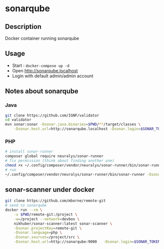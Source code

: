 # sonarqube

## Description

Docker container running sonarqube

## Usage

* Start : `docker-compose up -d`
* Open http://sonarqube.localhost
* Login with default admin/admin account

## Notes about sonarqube

### Java

```bash
git clone https://github.com/IGNF/validator
cd validator
mvn sonar:sonar -Dsonar.java.binaries=$PWD/**/target/classes \
    -Dsonar.host.url=http://sonarqube.localhost -Dsonar.login=$SONAR_TOKEN
```

### PHP

```bash
# install sonar-runner
composer global require neuralys/sonar-runner
# fix permission (think about finding another one)
chmod +x ~/.config/composer/vendor/neuralys/sonar-runner/bin/sonar-runner
# run
~/.config/composer/vendor/neuralys/sonar-runner/bin/sonar-runner -Dsonar.projectKey=remote-git -Dsonar.language=php -Dsonar.sources=$PWD/src -Dsonar.host.url=http://sonarqube.localhost   -Dsonar.login=$SONAR_TOKEN
```

## sonar-scanner under docker

```bash
git clone https://github.com/mborne/remote-git
# send to sonarqube
docker run --rm \
    -v $PWD/remote-git:/project \
    -w=/project --network=devbox \
    nikhuber/sonar-scanner:latest sonar-scanner \
    -Dsonar.projectKey=remote-git \
    -Dsonar.language=php \
    -Dsonar.sources=/project/src \
    -Dsonar.host.url=http://sonarqube:9000   -Dsonar.login=$SONAR_TOKEN
```


